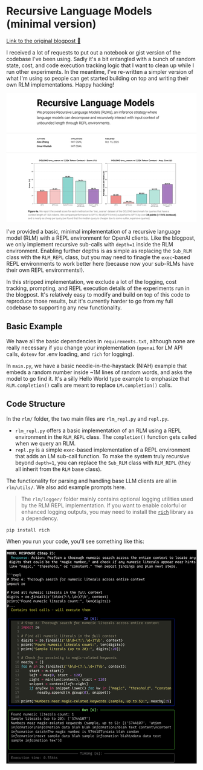 # Recursive Language Models (minimal version) 

[Link to the original blogpost 📝](https://alexzhang13.github.io/blog/2025/rlm/)

I received a lot of requests to put out a notebook or gist version of the codebase I've been using. Sadly it's a bit entangled with a bunch of random state, cost, and code execution tracking logic that I want to clean up while I run other experiments. In the meantime, I've re-written a simpler version of what I'm using so people can get started building on top and writing their own RLM implementations. Happy hacking!

![teaser](media/rlm.png)

I've provided a basic, minimal implementation of a recursive language model (RLM) with a REPL environment for OpenAI clients. Like the blogpost, we only implement recursive sub-calls with `depth=1` inside the RLM environment. Enabling further depths is as simple as replacing the `Sub_RLM` class with the `RLM_REPL` class, but you may need to finagle the `exec`-based REPL environments to work better here (because now your sub-RLMs have their own REPL environments!).

In this stripped implementation, we exclude a lot of the logging, cost tracking, prompting, and REPL execution details of the experiments run in the blogpost. It's relatively easy to modify and build on top of this code to reproduce those results, but it's currently harder to go from my full codebase to supporting any new functionality.

## Basic Example
We have all the basic dependencies in `requirements.txt`, although none are really necessary if you change your implementation (`openai` for LM API calls, `dotenv` for .env loading, and `rich` for logging).

In `main.py`, we have a basic needle-in-the-haystack (NIAH) example that embeds a random number inside ~1M lines of random words, and asks the model to go find it. It's a silly Hello World type example to emphasize that `RLM.completion()` calls are meant to replace `LM.completion()` calls.

## Code Structure
In the `rlm/` folder, the two main files are `rlm_repl.py` and `repl.py`. 
* `rlm_repl.py` offers a basic implementation of an RLM using a REPL environment in the `RLM_REPL` class. The `completion()` function gets called when we query an RLM.
* `repl.py` is a simple `exec`-based implementation of a REPL environment that adds an LM sub-call function. To make the system truly recursive beyond `depth=1`, you can replace the `Sub_RLM` class with `RLM_REPL` (they all inherit from the `RLM` base class).

The functionality for parsing and handling base LLM clients are all in `rlm/utils/`. We also add example prompts here.

> The `rlm/logger/` folder mainly contains optional logging utilities used by the RLM REPL implementation. If you want to enable colorful or enhanced logging outputs, you may need to install the [`rich`](https://github.com/Textualize/rich) library as a dependency.
```
pip install rich
```

When you run your code, you'll see something like this:

![Example logging output using `rich`](media/rich.png)
